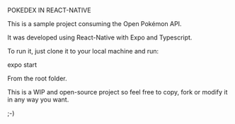 POKEDEX IN REACT-NATIVE

This is a sample project consuming the Open Pokémon API.

It was developed using React-Native with Expo and Typescript.

To run it, just clone it to your local machine and run:

expo start

From the root folder.

This is a WIP and open-source project so feel free to copy, fork or modify it in any way you want.

;-)
